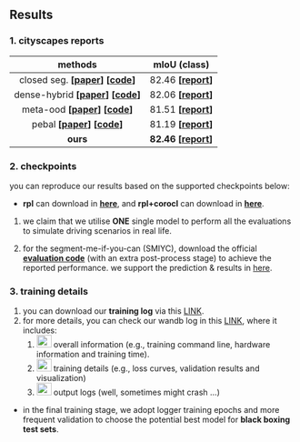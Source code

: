 
## Results

### 1. cityscapes reports

| methods 	| mIoU (class) |
|:--------:	|:-----:	|
|closed seg. **[[paper](https://arxiv.org/pdf/1812.01593.pdf)]** **[[code](https://github.com/NVIDIA/semantic-segmentation/tree/sdcnet)]**| 82.46 **[[report](https://www.cityscapes-dataset.com/anonymous-results/?id=59c2112456c9ccfa371b9d07c14ad1af459a49c0c1dcb1b0f86206696724c7f7)]**	||
|dense-hybrid **[[paper](https://arxiv.org/pdf/2207.02606.pdf)]** **[[code](https://github.com/matejgrcic/DenseHybrid)]**| 82.06 **[[report](https://www.cityscapes-dataset.com/anonymous-results/?id=0d7223c203dc2437367c61314ee055b8e7b7eb7f9b1667e330eec3855956b063)]**	| |
|meta-ood **[[paper](https://arxiv.org/pdf/2012.06575.pdf)]** **[[code](https://github.com/robin-chan/meta-ood)]**| 81.51 **[[report](https://www.cityscapes-dataset.com/anonymous-results/?id=d34a108dc2b75f03eaac6bd790c631dbd8448c93a3a18ad870dc2102669dca8c)]**	|  |
|pebal **[[paper](https://arxiv.org/pdf/2111.12264.pdf)]** **[[code](https://github.com/tianyu0207/PEBAL)]**| 81.19 **[[report](https://www.cityscapes-dataset.com/anonymous-results/?id=bdaa6c69751b6a1cfe0c08db66f4ba96967a161124873e0a8fb6afbaf01f3098)]**	|  |
|**ours** | **82.46 [[report](https://www.cityscapes-dataset.com/anonymous-results/?id=e51cc63dc225379f5a974d54cec04d6a4135481446d0180c3a950bb7d96d8c4c)]**	| |

### 2. checkpoints
you can reproduce our results based on the supported checkpoints below:
* **rpl** can download in **[here](https://drive.google.com/drive/folders/1XHyvdT2LJzbzVJyoNOUHVtReKGg6HkLq?usp=share_link)**, and **rpl+corocl** can download in **[here](https://drive.google.com/drive/folders/1rVaBRdOpS2JkAo-ZRO64jSZU0VbdZsDn?usp=share_link)**.
1) we claim that we utilise **ONE** single model to perform all the evaluations to simulate driving scenarios in real life.


2) for the segment-me-if-you-can (SMIYC), download the official **[evaluation code](https://github.com/adynathos/road-anomaly-benchmark)** (with an extra post-process stage) to achieve the reported performance. we support the prediction & results in [here](https://drive.google.com/drive/folders/1oE9CQCyvdE-Jt6akNE3wFpnk_q6ueONs?usp=share_link).
### 3. training details

1) you can download our **training log** via this [LINK](https://drive.google.com/drive/folders/1Ba3IpT4CY5hxvGkvBfHLNIcD89Ml8Hmm?usp=share_link).
2) for more details, you can check our wandb log in this
   [LINK](https://wandb.ai/yy/OoD_Segmentation/runs/3wh3o12o?workspace=user-pyedog1976),
   where it includes:
   1) <img src="https://user-images.githubusercontent.com/102338056/167979073-1c1b3144-8a72-4d8d-9084-31d7fdab3e9b.png" width="26" height="22"> overall information (e.g., training command line, hardware information and training time).
   2) <img src="https://user-images.githubusercontent.com/102338056/167978940-8c1f3d79-d062-4e7b-b56e-30b97d273ae8.png" width="26" height="22"> training details (e.g., loss curves, validation results and visualization)
   3) <img src="https://user-images.githubusercontent.com/102338056/167979238-4847430f-aa0b-483d-b735-8a10b43293a1.png" width="26" height="22"> output logs (well, sometimes might crash ...)
* in the final training stage, we adopt logger training epochs and more frequent validation to choose the potential best model for **black boxing test sets**.